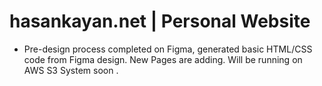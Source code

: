 # hasankayan.net | Personal Website

- Pre-design process completed on Figma, generated basic HTML/CSS code from Figma design.
New Pages are adding.
Will be running on AWS S3 System
soon
.
